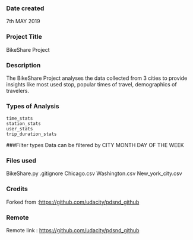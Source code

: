 ### Date created
7th MAY 2019

### Project Title
BikeShare Project

### Description
The BikeShare Project analyses the data collected from 3 cities to provide insights like most used stop, popular times of travel, demographics of travelers.

### Types of Analysis
    time_stats
    station_stats
    user_stats
    trip_duration_stats

###Filter types
Data can be filtered by
    CITY
    MONTH
    DAY OF THE WEEK

### Files used
BikeShare.py
.gitignore
    Chicago.csv Washington.csv New_york_city.csv

### Credits
Forked from :https://github.com/udacity/pdsnd_github

### Remote
Remote link : https://github.com/udacity/pdsnd_github
